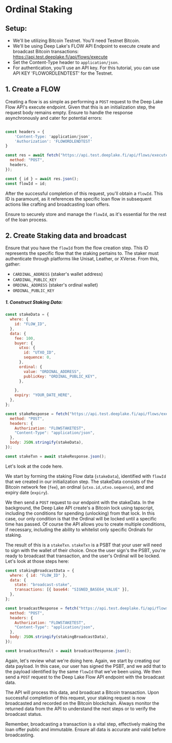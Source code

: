 # Ordinal Staking 

## Setup:

- We'll be utilizing Bitcoin Testnet. You'll need Testnet Bitcoin.
- We'll be using Deep Lake's FLOW API Endpoint to execute create and broadcast Bitcoin transactions: https://api.test.deeplake.fi/api/flows/execute
- Set the Content-Type header to `application/json`.
- For authentication, you'll use an API key. For this tutorial, you can use API KEY 'FLOWORDLENDTEST' for the Testnet.



## 1. Create a FLOW

Creating a flow is as simple as performing a `POST` request to the Deep Lake Flow API's execute endpoint. Given that this is an initialization step, the request body remains empty. Ensure to handle the response asynchronously and cater for potential errors:

```javascript

const headers = {
    'Content-Type: 'application/json',
    'Authorization': 'FLOWORDLENDTEST'
}

const res = await fetch("https://api.test.deeplake.fi/api/flows/execute", {
  method: "POST",
  headers,
});

const { id } = await res.json();
const flowId = id;
```

After the successful completion of this request, you'll obtain a `flowId`. This ID is paramount, as it references the specific loan flow in subsequent actions like crafting and broadcasting loan offers.

Ensure to securely store and manage the `flowId`, as it's essential for the rest of the loan process.


## 2. Create Staking data and broadcast

Ensure that you have the `flowId` from the flow creation step. This ID represents the specific flow that the staking pertains to. The staker must authenticate through platforms like Unisat, Leather, or XVerse. From this, gather:

   - `CARDINAL_ADDRESS` (staker's wallet address)
   - `CARDINAL_PUBLIC_KEY`
   - `ORDINAL_ADDRESS` (staker's ordinal wallet)
   - `ORDINAL_PUBLIC_KEY`



##### 1. **Construct Staking Data**:

```javascript
const stakeData = {
  where: {
    id: "FLOW_ID",
  },
  data: {
    fee: 100,
    buyer: {
      utxo: {
        id: "UTXO_ID",
        sequence: 0,
      },
      ordinal: {
        value: "ORDINAL_ADDRESS",
        publicKey: "ORDINAL_PUBLIC_KEY",
      },

    },
    expiry: "YOUR_DATE_HERE",
  },
};

const stakeResponse = fetch("https://api.test.deeplake.fi/api/flows/execute", {
  method: "POST",
  headers: {
    Authorization: "FLOWSTAKETEST",
    "Content-Type": "application/json",
  },
  body: JSON.stringify(stakeData),
});

const stakeTxn = await stakeResponse.json();
```

Let's look at the code here.  

We start by forming the staking Flow data (`stakeData`), identified with `flowId` that we created in our initialization step. The stakeData consists of the Bitcoin network fee (`fee`), an ordinal (`utxo.id,utxo.sequence`), and and expiry date (`expiry`).

We then send a `POST` request to our endpoint with the stakeData.  In the background, the Deep Lake API create's a Bitcoin lock using tapscript, including the conditions for spending (unlocking) from that lock.  In this case, our only condition is that the Ordinal will be locked until a specific time has passed.  Of course the API allows you to create multiple conditions, if necessary, including the ability to whitelist only specific Ordinals for staking.

The result of this is a `stakeTxn`.  `stakeTxn` is a PSBT that your user will need to sign with the wallet of their choice.  Once the user sign's the PSBT, you're ready to broadcast that transaction, and the user's Ordinal will be locked.  Let's look at those steps here:


```javascript
const stakingBroadcastData = {
  where: { id: "FLOW_ID" },
  data: {
    state: "broadcast-stake",
    transactions: [{ base64: "SIGNED_BASE64_VALUE" }],
  },
};

const broadcastResponse = fetch("https://api.test.deeplake.fi/api/flows/execute", {
  method: "POST",
  headers: {
    Authorization: "FLOWSTAKETEST",
    "Content-Type": "application/json",
  },
  body: JSON.stringify(stakingBroadcastData),
});

const broadcastResult = await broadcastResponse.json();

```

Again, let's review what we're doing here.  Again, we start by creating our data payload.  In this case, our user has signed the PSBT, and we add that to the payload identified by the same `flowId` that we've been using.  We then send a `POST` request to the Deep Lake Flow API endpoint with the broadcast data.

The API will process this data, and broadcast a Bitcoin transaction.  Upon successful completion of this request, your staking request is now broadcasted and recorded on the Bitcoin blockchain. Always monitor the returned data from the API to understand the next steps or to verify the broadcast status.

Remember, broadcasting a transaction is a vital step, effectively making the loan offer public and immutable. Ensure all data is accurate and valid before broadcasting.
